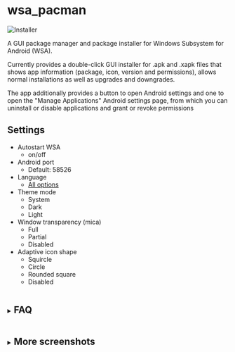 # wsa_pacman

![Installer](README/screenshots/installer.png?raw=true "Installer")

A GUI package manager and package installer for Windows Subsystem for Android (WSA).

Currently provides a double-click GUI installer for .apk and .xapk files that shows app information (package, icon, version and permissions), allows normal installations as well as upgrades and downgrades.

The app additionally provides a button to open Android settings and one to open the "Manage Applications" Android settings page, from which you can uninstall or disable applications and grant or revoke permissions

## Settings

- Autostart WSA
  - on/off
- Android port
  - Default: 58526
- Language
  - [All options](./locale/)
- Theme mode 
  - System
  - Dark
  - Light
- Window transparency (mica)
  - Full
  - Partial
  - Disabled
- Adaptive icon shape
  - Squircle
  - Circle
  - Rounded square
  - Disabled

<details>
  <summary>
  <ruby><p></ruby>
  
## FAQ
  </p>
  </summary>

  **Q:** WSA PacMan is always showing the Offline status, why is that?

  **A:** First things first make sure WSA is installed (duh); Open the 'Windows Subsystem for Android™️ Settings' app, in the Developer tab and make sure the 'Developer mode' switch is enabled; inside manage developer settings, make sure the 'USB debugging' option is enabled.

  Should all of the above fail, [try following this procedure]([sds](https://github.com/alesimula/wsa_pacman/issues/99#issuecomment-1288141314)); make sure to check the 'always allow' option.
  ##

  **Q:** Can i install the Play Store?

  **A:** The play store is not _officially_ supported on WSA, and at the moment it is only possible to install it using an unofficial WSA build. I recommend installing the [Aurora Store](https://auroraoss.com/) instead, which is an unofficial Play Store client; but if you really want the Play Store and other Google apps, [check out this project](https://github.com/LSPosed/MagiskOnWSALocal).

</details>

<details>
  <summary>
  <ruby><p></ruby>
  
## More screenshots
  </p>
  </summary>

  ![Installing](README/screenshots/installing.png?raw=true "Installing")
  ![Installed](README/screenshots/installed.png?raw=true "Installed")
  ![Downgrade](README/screenshots/downgrade.png?raw=true "Downgrade")
  ![Main screen](README/screenshots/main_screen.png?raw=true "Main screen")
  ![Settings](README/screenshots/settings_screen.png?raw=true "Settings")
</details>
